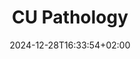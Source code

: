 ---
title: "CU Pathology"
description: ""
lead: "The repository of protocols, guides, and tips for the pathology residents at the University of Colorado."
date: 2024-12-28T16:33:54+02:00
lastmod: 2024-12-28T16:33:54+02:00
draft: false
seo:
  title: "CU Pathology" # custom title (optional)
  description: "" # custom description (recommended)
  canonical: "" # custom canonical URL (optional)
  robots: "" # custom robot tags (optional)
---